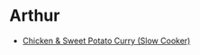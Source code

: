 # Arthur

- [Chicken & Sweet Potato Curry (Slow Cooker)](arthur/chicken-sweet-potato-curry-slow-cooker.md)
